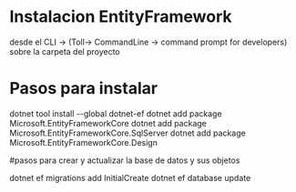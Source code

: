 # Instalacion EntityFramework

desde el CLI -> (Toll-> CommandLine -> command prompt for developers)
sobre la carpeta del proyecto

# Pasos para instalar
dotnet tool install --global dotnet-ef
dotnet add package Microsoft.EntityFrameworkCore
dotnet add package Microsoft.EntityFrameworkCore.SqlServer
dotnet add package Microsoft.EntityFrameworkCore.Design

#pasos para crear y actualizar la base de datos y sus objetos

dotnet ef migrations add InitialCreate
dotnet ef database update